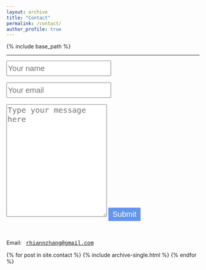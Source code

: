 ```yaml
---
layout: archive
title: "Contact"
permalink: /contact/
author_profile: true
---
```


{% include base_path %}

<hr/>

<form name="gform" id="gform" enctype="text/plain" action="https://docs.google.com/forms/d/e/1FAIpQLSf2rcIOe5JCeeVmf0dyA5T5paxStMnz-KR8zEhDdn7kQveIUA/formResponse?usp=pp_url" target="hidden_iframe" onsubmit="setTimeout(function(){window.location.reload();},10);"> 
  <input type="text" name="entry.1617483516" placeholder="Your name" id="entry.1617483516" style="font-size:15pt;height:40px">
  &nbsp;<br><br> 
  <input type="text" name="entry.1417233657" placeholder="Your email" id="entry.1417233657" style="font-size:15pt;height:40px">
  &nbsp;<br><br>
  <textarea name="entry.1487389352" placeholder="Type your message here" id="entry.1487389352" rows="12" style="font-size:15pt"></textarea>
  <input type="submit" value="Submit" style="font-size: 15pt; color: white; background-color: cornflowerblue; border: 4pt solid cornflowerblue">
</form> 

<iframe name="hidden_iframe" id="hidden_iframe" style="display:none;" onload="if(submitted) {}"></iframe>

<br><br>
Email: &nbsp; <span style = "font-family:'Courier New',monospace;">rhiannzhang@gmail.com</span>


{% for post in site.contact %}
  {% include archive-single.html %}
{% endfor %}
